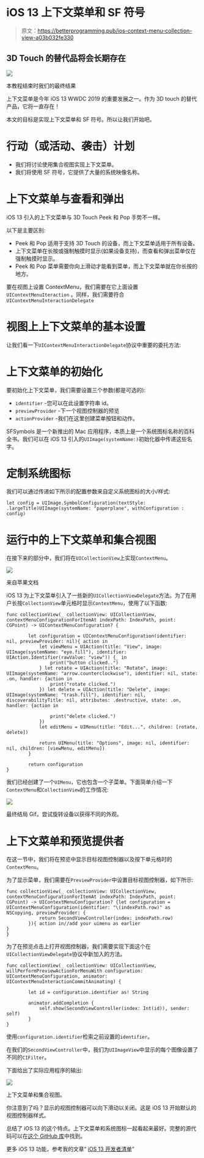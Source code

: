# iOS 13 上下文菜单和 SF 符号

> 原文：<https://betterprogramming.pub/ios-context-menu-collection-view-a03b032fe330>

## 3D Touch 的替代品将会长期存在

![](img/371adc0111b8ae827c20db736035381a.png)

本教程结束时我们的最终结果

上下文菜单是今年 iOS 13 WWDC 2019 的重要发展之一。作为 3D touch 的替代产品，它将一直存在！

本文的目标是实现上下文菜单和 SF 符号。所以让我们开始吧。

# 行动（或活动、袭击）计划

*   我们将讨论使用集合视图实现上下文菜单。
*   我们将使用 SF 符号，它提供了大量的系统映像名称。

# 上下文菜单与查看和弹出

iOS 13 引入的上下文菜单与 3D Touch Peek 和 Pop 手势不一样。

以下是主要区别:

*   Peek 和 Pop 适用于支持 3D Touch 的设备，而上下文菜单适用于所有设备。
*   上下文菜单在长按或强制触摸时显示(如果设备支持)，而查看和弹出菜单仅在强制触摸时显示。
*   Peek 和 Pop 菜单需要你向上滑动才能看到菜单，而上下文菜单就在你长按的地方。

要在视图上设置 ContextMenu，我们需要在它上面设置`UIContextMenuIteraction` 。同样，我们需要符合`UIContextMenuInteractionDelegate`

# 视图上上下文菜单的基本设置

让我们看一下`UIContextMenuInteractionDelegate`协议中重要的委托方法:

# 上下文菜单的初始化

要初始化上下文菜单，我们需要设置三个参数(都是可选的):

*   `identifier` -您可以在此设置字符串 id。
*   `previewProvider` -下一个视图控制器的预览
*   `actionProvider` -我们在这里创建菜单按钮和动作。

SFSymbols 是一个新推出的 Mac 应用程序，本质上是一个系统图标名称的百科全书。我们可以在 iOS 13 引入的`UIImage(systemName:)`初始化器中传递这些名字。

# 定制系统图标

我们可以通过传递如下所示的配置参数来自定义系统图标的大小/样式:

```
let config = UIImage.SymbolConfiguration(textStyle: .largeTitle)UIImage(systemName: "paperplane", withConfiguration : config)
```

# 运行中的上下文菜单和集合视图

在接下来的部分中，我们将在`UICollectionView`上实现`ContextMenu`。

![](img/06958a050fb8087639353b0e5afcfc30.png)

来自苹果文档

iOS 13 为上下文菜单引入了一些新的`UICollectionViewDelegate`方法。为了在用户长按`CollectionView`单元格时显示`ContextMenu`，使用了以下函数:

```
func collectionView(_ collectionView: UICollectionView, contextMenuConfigurationForItemAt indexPath: IndexPath, point: CGPoint) -> UIContextMenuConfiguration? {

        let configuration = UIContextMenuConfiguration(identifier: nil, previewProvider: nil){ action in
            let viewMenu = UIAction(title: "View", image: UIImage(systemName: "eye.fill"), identifier: UIAction.Identifier(rawValue: "view")) {_ in
                print("button clicked..")
            } let rotate = UIAction(title: "Rotate", image: UIImage(systemName: "arrow.counterclockwise"), identifier: nil, state: .on, handler: {action in
                print("rotate clicked.")
            }) let delete = UIAction(title: "Delete", image: UIImage(systemName: "trash.fill"), identifier: nil, discoverabilityTitle: nil, attributes: .destructive, state: .on, handler: {action in

                print("delete clicked.")
            })
            let editMenu = UIMenu(title: "Edit...", children: [rotate, delete])

            return UIMenu(title: "Options", image: nil, identifier: nil, children: [viewMenu, editMenu])
        }

        return configuration
}
```

我们已经创建了一个`UIMenu`，它也包含一个子菜单。下面简单介绍一下`ContextMenu`和`CollectionView`的工作情况:

![](img/064d862ba7eff933294ca17302e3ce2e.png)

最终结局 Gif。尝试旋转设备以获得不同的外观。

# 上下文菜单和预览提供者

在这一节中，我们将在预览中显示目标视图控制器以及按下单元格时的`ContextMenu`。

为了显示菜单，我们需要在`PreviewProvider`中设置目标视图控制器，如下所示:

```
func collectionView(_ collectionView: UICollectionView, contextMenuConfigurationForItemAt indexPath: IndexPath, point: CGPoint) -> UIContextMenuConfiguration? {let configuration = UIContextMenuConfiguration(identifier: "\(indexPath.row)" as NSCopying, previewProvider: {
            return SecondViewController(index: indexPath.row)
        }){ action in//add your uimenu as earlier
}
}
```

为了在预览点击上打开视图控制器，我们需要实现下面这个在`UICollectionViewDelegate`协议中新加入的方法。

```
func collectionView(_ collectionView: UICollectionView, willPerformPreviewActionForMenuWith configuration: UIContextMenuConfiguration, animator: UIContextMenuInteractionCommitAnimating) {

        let id = configuration.identifier as! String

        animator.addCompletion {
            self.show(SecondViewController(index: Int(id)), sender: self)
        }
}
```

使用`configuration.identifier`检索之前设置的`identifier`。

在我们的`SecondViewController`中，我们为`UIImageView`中显示的每个图像设置了不同的`CIFilter`。

下面给出了实际应用程序的输出:

![](img/8bbdc4c300a3eac179b5f6aee3679131.png)

上下文菜单和集合视图。

你注意到了吗？显示的视图控制器可以向下滑动以关闭。这是 iOS 13 开始默认的视图控制器样式。

总结了 iOS 13 的这个特点。上下文菜单和系统图标一起看起来最好。完整的源代码可以在[这个 GitHub 库](https://github.com/anupamchugh/iowncode/tree/master/iOS13ContextMenu)中找到。

更多 iOS 13 功能，参考我的文章“ [iOS 13 开发者清单](https://medium.com/better-programming/ios-13-checklist-for-developers-ef47e413aad2)”